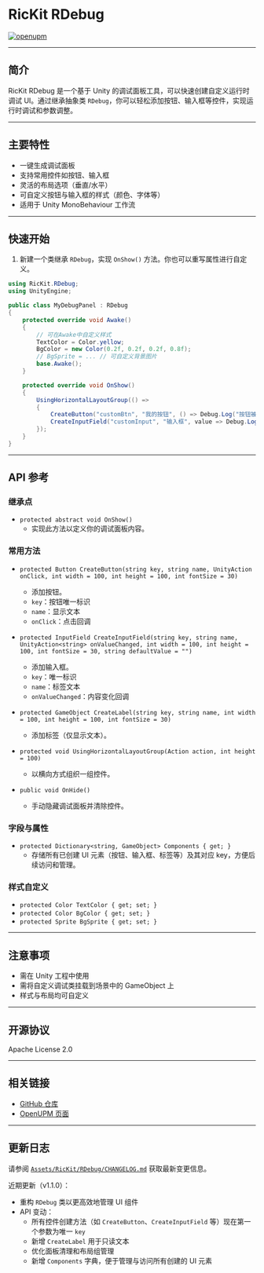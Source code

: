 # RicKit RDebug

[![openupm](https://img.shields.io/npm/v/com.rickit.rdebug?label=openupm&registry_uri=https://package.openupm.com)](https://openupm.com/packages/com.rickit.rdebug/)

---

## 简介

RicKit RDebug 是一个基于 Unity 的调试面板工具，可以快速创建自定义运行时调试 UI。通过继承抽象类 `RDebug`，你可以轻松添加按钮、输入框等控件，实现运行时调试和参数调整。

---

## 主要特性

- 一键生成调试面板
- 支持常用控件如按钮、输入框
- 灵活的布局选项（垂直/水平）
- 可自定义按钮与输入框的样式（颜色、字体等）
- 适用于 Unity MonoBehaviour 工作流

---

## 快速开始

1. 新建一个类继承 `RDebug`，实现 `OnShow()` 方法。你也可以重写属性进行自定义。

```csharp
using RicKit.RDebug;
using UnityEngine;

public class MyDebugPanel : RDebug
{
    protected override void Awake()
    {
        // 可在Awake中自定义样式
        TextColor = Color.yellow;
        BgColor = new Color(0.2f, 0.2f, 0.2f, 0.8f);
        // BgSprite = ... // 可自定义背景图片
        base.Awake();
    }

    protected override void OnShow()
    {
        UsingHorizontalLayoutGroup(() =>
        {
            CreateButton("customBtn", "我的按钮", () => Debug.Log("按钮被点击！"));
            CreateInputField("customInput", "输入框", value => Debug.Log($"输入: {value}"));
        });
    }
}
```

---

## API 参考

### 继承点

- `protected abstract void OnShow()`
  - 实现此方法以定义你的调试面板内容。

### 常用方法

- `protected Button CreateButton(string key, string name, UnityAction onClick, int width = 100, int height = 100, int fontSize = 30)`
  - 添加按钮。
  - `key`：按钮唯一标识
  - `name`：显示文本
  - `onClick`：点击回调

- `protected InputField CreateInputField(string key, string name, UnityAction<string> onValueChanged, int width = 100, int height = 100, int fontSize = 30, string defaultValue = "")`
  - 添加输入框。
  - `key`：唯一标识
  - `name`：标签文本
  - `onValueChanged`：内容变化回调

- `protected GameObject CreateLabel(string key, string name, int width = 100, int height = 100, int fontSize = 30)`
  - 添加标签（仅显示文本）。

- `protected void UsingHorizontalLayoutGroup(Action action, int height = 100)`
  - 以横向方式组织一组控件。

- `public void OnHide()`
  - 手动隐藏调试面板并清除控件。

### 字段与属性

- `protected Dictionary<string, GameObject> Components { get; }`
  - 存储所有已创建 UI 元素（按钮、输入框、标签等）及其对应 key，方便后续访问和管理。

### 样式自定义

- `protected Color TextColor { get; set; }`
- `protected Color BgColor { get; set; }`
- `protected Sprite BgSprite { get; set; }`

---

## 注意事项

- 需在 Unity 工程中使用
- 需将自定义调试类挂载到场景中的 GameObject 上
- 样式与布局均可自定义

---

## 开源协议

Apache License 2.0

---

## 相关链接

- [GitHub 仓库](https://github.com/rickytheoldtree/com.rickit.rdebug)
- [OpenUPM 页面](https://openupm.com/packages/com.rickit.rdebug/)

---

## 更新日志

请参阅 [`Assets/RicKit/RDebug/CHANGELOG.md`](Assets/RicKit/RDebug/CHANGELOG.md) 获取最新变更信息。

近期更新（v1.1.0）：
- 重构 `RDebug` 类以更高效地管理 UI 组件
- API 变动：  
  - 所有控件创建方法（如 `CreateButton`、`CreateInputField` 等）现在第一个参数为唯一 `key`
  - 新增 `CreateLabel` 用于只读文本
  - 优化面板清理和布局组管理
  - 新增 `Components` 字典，便于管理与访问所有创建的 UI 元素

